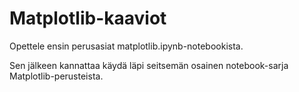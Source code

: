 # Matplotlib-kaaviot

Opettele ensin perusasiat matplotlib.ipynb-notebookista.

Sen jälkeen kannattaa käydä läpi seitsemän osainen notebook-sarja Matplotlib-perusteista.
